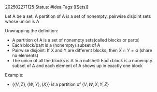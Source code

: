 202502271125
Status: #idea
Tags:[[Sets]]

Let A be a set. A partition of A is a set of nonempty, pairwise disjoint sets whose union is A

Unwrapping the definition:
- A partition of A is a set of nonempty sets(called blocks or parts)
- Each block/part is a (nonempty) subset of A
- Pairwise disjoint: If X and Y are different blocks, then $X \cap Y = \emptyset$ (share no elements)
- The union of all the blocks is A
In a nutshell: Each block is a nonempty subset of A and each element of A shows up in exactly one block

Example:
- $\{ \{ V,Z \}, \{ W,Y \},\{ X \} \}$ is a partition of $\{ V,W,X,Y,Z \}$
